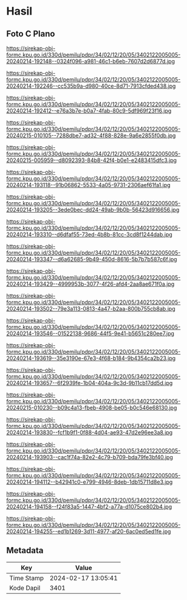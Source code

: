 # Hasil

## Foto C Plano

https://sirekap-obj-formc.kpu.go.id/330d/pemilu/pdpr/34/02/12/20/05/3402122005005-20240214-192148--0324f096-a981-46c1-b6eb-7607d2d6877d.jpg

https://sirekap-obj-formc.kpu.go.id/330d/pemilu/pdpr/34/02/12/20/05/3402122005005-20240214-192246--cc535b9a-d980-40ce-8d71-7913cfded438.jpg

https://sirekap-obj-formc.kpu.go.id/330d/pemilu/pdpr/34/02/12/20/05/3402122005005-20240214-192412--e76a3b7e-b0a7-4fab-80c9-5df969f23f16.jpg

https://sirekap-obj-formc.kpu.go.id/330d/pemilu/pdpr/34/02/12/20/05/3402122005005-20240215-010105--7288dbe7-ad32-4f88-828e-9a6e2855f0db.jpg

https://sirekap-obj-formc.kpu.go.id/330d/pemilu/pdpr/34/02/12/20/05/3402122005005-20240215-005959--d8092393-84b8-42f4-b0e1-e2483415dfc3.jpg

https://sirekap-obj-formc.kpu.go.id/330d/pemilu/pdpr/34/02/12/20/05/3402122005005-20240214-193118--91b06862-5533-4a05-9731-2306aef61fa1.jpg

https://sirekap-obj-formc.kpu.go.id/330d/pemilu/pdpr/34/02/12/20/05/3402122005005-20240214-193205--3ede0bec-dd24-49ab-9b0b-56423d916656.jpg

https://sirekap-obj-formc.kpu.go.id/330d/pemilu/pdpr/34/02/12/20/05/3402122005005-20240214-193310--d6dfaf55-73ed-4b8b-81cc-3cd8f1244dab.jpg

https://sirekap-obj-formc.kpu.go.id/330d/pemilu/pdpr/34/02/12/20/05/3402122005005-20240214-193347--d6a62685-9b49-450d-8616-5b7b7b587c6f.jpg

https://sirekap-obj-formc.kpu.go.id/330d/pemilu/pdpr/34/02/12/20/05/3402122005005-20240214-193429--4999953b-3077-4f26-afd4-2aa8ae671f0a.jpg

https://sirekap-obj-formc.kpu.go.id/330d/pemilu/pdpr/34/02/12/20/05/3402122005005-20240214-193502--79e3a113-0813-4a47-b2aa-800b755cb8ab.jpg

https://sirekap-obj-formc.kpu.go.id/330d/pemilu/pdpr/34/02/12/20/05/3402122005005-20240214-193546--01522138-9686-44f5-9e41-b5651c280ee7.jpg

https://sirekap-obj-formc.kpu.go.id/330d/pemilu/pdpr/34/02/12/20/05/3402122005005-20240214-193619--35e3190e-67e3-4f68-b184-9b4354ca2b23.jpg

https://sirekap-obj-formc.kpu.go.id/330d/pemilu/pdpr/34/02/12/20/05/3402122005005-20240214-193657--6f2939fe-1b04-404a-9c3d-9b11cb17dd5d.jpg

https://sirekap-obj-formc.kpu.go.id/330d/pemilu/pdpr/34/02/12/20/05/3402122005005-20240215-010230--b09c4a13-fbeb-4908-be05-b0c546e68130.jpg

https://sirekap-obj-formc.kpu.go.id/330d/pemilu/pdpr/34/02/12/20/05/3402122005005-20240214-193830--fcf1b9f1-0f88-4d04-ae93-47d2e96ee3a8.jpg

https://sirekap-obj-formc.kpu.go.id/330d/pemilu/pdpr/34/02/12/20/05/3402122005005-20240214-193903--cac1f74a-82e2-4c79-b709-bda79fe3bf40.jpg

https://sirekap-obj-formc.kpu.go.id/330d/pemilu/pdpr/34/02/12/20/05/3402122005005-20240214-194112--b42941c0-e799-4946-8deb-1db15711d8e3.jpg

https://sirekap-obj-formc.kpu.go.id/330d/pemilu/pdpr/34/02/12/20/05/3402122005005-20240214-194158--f24f83a5-1447-4bf2-a77a-d1075ce802b4.jpg

https://sirekap-obj-formc.kpu.go.id/330d/pemilu/pdpr/34/02/12/20/05/3402122005005-20240214-194255--ed1b1269-3d11-4977-af20-6ac0ed5ed1fe.jpg


## Metadata

| Key        | Value               |
| ---------- | ------------------- |
| Time Stamp | 2024-02-17 13:05:41 |
| Kode Dapil | 3401                |




